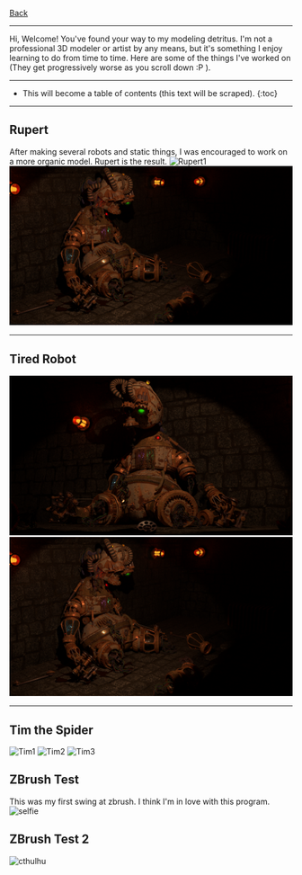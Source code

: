 [Back](stickandbindlegames.github.io)

---

Hi, Welcome! You've found your way to my modeling detritus. I'm not a professional 3D modeler or artist by any means, but it's something I enjoy learning to do from time to time. Here are some of the things I've worked on (They get progressively worse as you scroll down :P ).

---

* This will become a table of contents (this text will be scraped).
{:toc}

---

## Rupert
After making several robots and static things, I was encouraged to work on a more organic model. Rupert is the result.
![Rupert1](https://github.com/StickAndBindleGames/Modeling/blob/master/Rupert.png?raw=true)
![Rupert2](https://github.com/StickAndBindleGames/Modeling/blob/master/InProgress.png?raw=true)

---

## Tired Robot
![TiredRobot1](https://github.com/StickAndBindleGames/Modeling/blob/master/InProgress2.png?raw=true)
![TiredRobot2](https://github.com/StickAndBindleGames/Modeling/blob/master/InProgress.png)

---

## Tim the Spider
![Tim1](https://github.com/StickAndBindleGames/Modeling/blob/master/Tim_CyclesRender1.png?raw=true)
![Tim2](https://github.com/StickAndBindleGames/Modeling/blob/master/Tim_CyclesRender3.png?raw=true)
![Tim3](https://github.com/StickAndBindleGames/Modeling/blob/master/Tim_CyclesRender4.png?raw=true)

## ZBrush Test
This was my first swing at zbrush. I think I'm in love with this program.
![selfie](https://github.com/StickAndBindleGames/Modeling/blob/master/Selfie1.png?raw=true)

## ZBrush Test 2
![cthulhu](https://github.com/StickAndBindleGames/Modeling/blob/master/Selfie1.png?raw=true)

